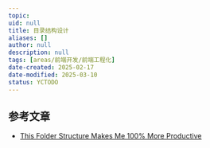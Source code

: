 ```yaml
---
topic: 
uid: null
title: 目录结构设计
aliases: []
author: null
description: null
tags: [areas/前端开发/前端工程化]
date-created: 2025-02-17
date-modified: 2025-03-10
status: YCTODO
---
```


## 参考文章

- [This Folder Structure Makes Me 100% More Productive](https://youtu.be/xyxrB2Aa7KE)
